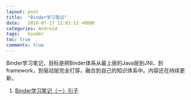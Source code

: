 ```yaml
---
layout: post
title:  "Binder学习笔记"
date:   2016-07-17 12:01:13 +0800
categories: Android
tags:   binder
toc: true
comments: true
---
```

Binder学习笔记，目标是把Binder体系从最上层的Java层到JNI，到framework，到驱动层完全打穿，融合到自己的知识体系中。内容还在持续更新。
1. [Binder学习笔记（一）引子](0511BinderLearning1.md)
